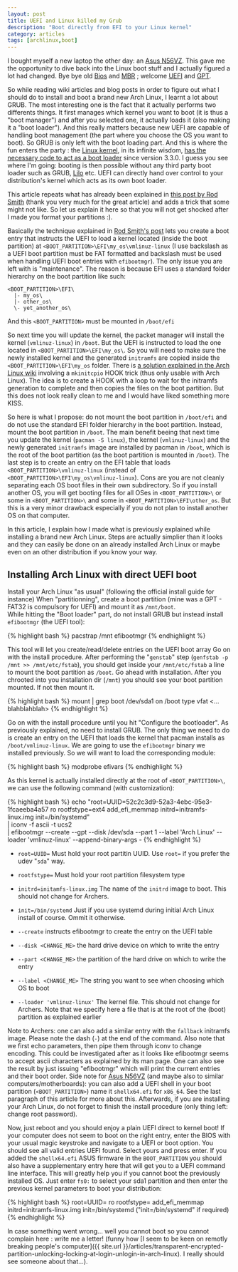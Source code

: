 ```yaml
---
layout: post
title: UEFI and Linux killed my Grub
description: "Boot directly from EFI to your Linux kernel"
category: articles
tags: [archlinux,boot]
---
```


I bought myself a new laptop the other day: an [Asus N56VZ](http://www.asus.com/Notebooks/Multimedia_Entertainment/N56VZ/#specifications). This gave me the opportunity to dive back into the Linux boot stuff and I actually figured a lot had changed. Bye bye old [Bios](http://en.wikipedia.org/wiki/BIOS) and [MBR](http://en.wikipedia.org/wiki/Master_boot_record) ; welcome [UEFI](http://en.wikipedia.org/wiki/Unified_Extensible_Firmware_Interface) and [GPT](http://en.wikipedia.org/wiki/GUID_Partition_Table).

So while reading wiki articles and blog posts in order to figure out what I should do to install and boot a brand new Arch Linux, I learnt a lot about GRUB. The most interesting one is the fact that it actually performs two differents things. It first manages which kernel you want to boot (it is thus a "boot manager") and after you selected one, it actually loads it (also making it a "boot loader"). And this really matters because new UEFI are capable of handling boot management (the part where you choose the OS you want to boot). So GRUB is only left with the boot loading part. And this is where the fun enters the party : the [Linux kernel](http://www.kernel.org/), in its infinite wisdom, [has the necessary code to act as a boot loader](https://lkml.org/lkml/2011/10/17/81) since version 3.3.0. I guess you see where I'm going: booting is then possible without any third party boot loader such as GRUB, [Lilo](http://en.wikipedia.org/wiki/LILO_(boot_loader)) etc. UEFI can directly hand over control to your distribution's kernel which acts as its own boot loader.

This article repeats what has already been explained in [this post by Rod Smith](http://www.rodsbooks.com/efi-bootloaders/efistub.html) (thank you very much for the great article) and adds a trick that some might not like. So let us explain it here so that you will not get shocked after I made you format your partitions :).

Basically the technique explained in [Rod Smith's post](http://www.rodsbooks.com/efi-bootloaders/efistub.html) lets you create a boot entry that instructs the UEFI to load a kernel located (inside the boot partition) at `<BOOT_PARTITION>\EFI\my_os\vmlinuz-linux` (I use backslash as a UEFI boot partition must be FAT formatted and backslash must be used when handling UEFI boot entries with `efibootmgr`). The only issue you are left with is "maintenance". The reason is because EFI uses a standard folder hierarchy on the boot partition like such:

    <BOOT_PARTITION>\EFI\
      |- my_os\
      |- other_os\
      \- yet_another_os\

And this `<BOOT_PARTITION>` must be mounted in `/boot/efi`

So next time you will update the kernel, the packet manager will install the kernel (`vmlinuz-linux`) in `/boot`. But the UEFI is instructed to load the one located in `<BOOT_PARTITION>\EFI\my_os\`. So you will need to make sure the newly installed kernel and the generated `initramfs` are copied inside the `<BOOT_PARTITION>\EFI\my_os` folder. There is [a solution explained in the Arch Linux wiki](https://wiki.archlinux.org/index.php/UEFI_Bootloaders#Sync_EFISTUB_Kernel_in_UEFISYS_partition_using_Mkinitcpio_hook) involving a `mkinitcpio` HOOK trick (thus only usable with Arch Linux). The idea is to create a HOOK with a loop to wait for the initramfs generation to complete and then copies the files on the boot partition. But this does not look really clean to me and I would have liked something more KISS.

So here is what I propose: do not mount the boot partition in `/boot/efi` and do not use the standard EFI folder hierarchy in the boot partition. Instead, mount the boot partition in `/boot`. The main benefit beeing that next time you update the kernel (`pacman -S linux`), the kernel (`vmlinuz-linux`) and the newly generated `initramfs` image are installed by pacman in `/boot`, which is the root of the boot partition (as the boot partition is mounted in `/boot`). The last step is to create an entry on the EFI table that loads `<BOOT_PARTITION>\vmlinuz-linux` (instead of `<BOOT_PARTITION>\EFI\my_os\vmlinuz-linux`). Cons are you are not cleanly separating each OS boot files in their own subdirectory. So if you install another OS, you will get booting files for all OSes in `<BOOT_PARTITION>\` or some in `<BOOT_PARTITION>\` and some in `<BOOT_PARTITION>\EFI\other_os`. But this is a very minor drawback especially if you do not plan to install another OS on that computer.

In this article, I explain how I made what is previously explained while installing a brand new Arch Linux. Steps are actually simplier than it looks and they can easily be done on an already installed Arch Linux or maybe even on an other distribution if you know your way.

Installing Arch Linux with direct UEFI boot
-------------------------------------------

Install your Arch Linux "as usual" (following the official install guide for instance) When "partitionning", create a boot partition (mine was a GPT - FAT32 is compulsory for UEFI) and mount it as `/mnt/boot`.\
 While hitting the "Boot loader" part, do not install GRUB but instead install `efibootmgr` (the UEFI tool):

{% highlight bash %}
pacstrap /mnt efibootmgr
{% endhighlight %}

This tool will let you create/read/delete entries on the UEFI boot array Go on with the install procedure. After performing the "`genstab`" step (`genfstab -p /mnt >> /mnt/etc/fstab`), you should get inside your `/mnt/etc/fstab` a line to mount the boot partition as `/boot`. Go ahead with installation. After you chrooted into you installation dir (`/mnt`) you should see your boot partition mounted. If not then mount it.

{% highlight bash %}
mount | grep boot
/dev/sda1 on /boot type vfat <... blahblahblah>
{% endhighlight %}

Go on with the install procedure until you hit "Configure the bootloader". As previously explained, no need to install GRUB. The only thing we need to do is create an entry on the UEFI that loads the kernel that pacman installs as `/boot/vmlinuz-linux`. We are going to use the `efibootmgr` binary we installed previously. So we will want to load the corresponding module:

{% highlight bash %}
modprobe efivars
{% endhighlight %}

As this kernel is actually installed directly at the root of `<BOOT_PARTITION>\`, we can use the following command (with customization):

{% highlight bash %}
echo "root=UUID=52c2c3d9-52a3-4ebc-95e3-1fcaeeba4a57 ro rootfstype=ext4 add_efi_memmap initrd=initramfs-linux.img init=/bin/systemd" \
    | iconv -f ascii -t ucs2 \
    | efibootmgr --create --gpt --disk /dev/sda --part 1 --label 'Arch Linux' --loader 'vmlinuz-linux' --append-binary-args -
{% endhighlight %}

- `root=UUID=` Must hold your root partitin UUID. Use `root=` if you prefer the udev "`sda`" way.
- `rootfstype=` Must hold your root partition filesystem type
- `initrd=initamfs-linux.img` The name of the `initrd` image to boot. This should not change for Archers.
- `init=/bin/systemd` Just if you use systemd during initial Arch Linux install of course. Ommit it otherwise.

- `--create` instructs efibootmgr to create the entry on the UEFI table
- `--disk <CHANGE_ME>` the hard drive device on which to write the entry
- `--part <CHANGE_ME>` the partition of the hard drive on which to write the entry
- `--label <CHANGE_ME>` The string you want to see when choosing which OS to boot
- `--loader 'vmlinuz-linux'` The kernel file. This should not change for Archers. Note that we specify here a file that is at the root of the (boot) partition as explained earlier

Note to Archers: one can also add a similar entry with the `fallback` initramfs image.
Please note the dash (`-`) at the end of the command. Also note that we first echo parameters, then pipe them through iconv to change encoding. This could be investigated after as it looks like efibootmgr seems to accept ascii characters as explained by its man page. One can also see the result by just issuing "efibootmgr" which will print the current entries and their boot order. Side note for [Asus N56VZ](http://www.asus.com/Notebooks/Multimedia_Entertainment/N56VZ/#specifications) (and maybe also to similar computers/motherboards): you can also add a UEFI shell in your boot partition (`<BOOT_PARTITION>`) name it `shellx64.efi` for `x86_64`. See the last paragraph of this article for more about this. Afterwards, if you are installing your Arch Linux, do not forget to finish the install procedure (only thing left: change root password).

Now, just reboot and you should enjoy a plain UEFI direct to kernel boot! If your computer does not seem to boot on the right entry, enter the BIOS with your usual magic keystroke and navigate to a UEFI or boot option. You should see all valid entries UEFI found. Select yours and press enter. If you added the `shellx64.efi` ASUS firmware in the `BOOT_PARTITION` you should also have a supplementary entry here that will get you to a UEFI command line interface. This will greatly help you if you cannot boot the previously installed OS. Just enter `fs0:` to select your sda1 partition and then enter the previous kernel parameters to boot your distribution:

{% highlight bash %}
root=UUID= ro rootfstype= add_efi_memmap initrd=initramfs-linux.img init=/bin/systemd ("init=/bin/systemd" if required)
{% endhighlight %}

In case something went wrong... well you cannot boot so you cannot complain here : write me a letter! (funny how [I seem to be keen on remotly breaking people's computer]({{ site.url }}/articles/transparent-encrypted-partition-unlocking-locking-at-login-unlogin-in-arch-linux). I really should see someone about that...).

